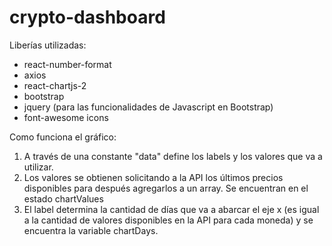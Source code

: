 # crypto-dashboard

Liberías utilizadas:

- react-number-format
- axios
- react-chartjs-2
- bootstrap
- jquery (para las funcionalidades de Javascript en Bootstrap)
- font-awesome icons

Como funciona el gráfico:

1. A través de una constante "data" define los labels y los valores que va a utilizar.
2. Los valores se obtienen solicitando a la API los últimos precios disponibles para después agregarlos a un array. Se encuentran en el estado chartValues
3. El label determina la cantidad de días que va a abarcar el eje x (es igual a la cantidad de valores disponibles en la API para cada moneda) y se encuentra la variable chartDays.

